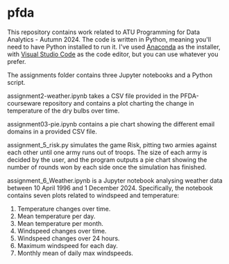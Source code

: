 # pfda
This repository contains work related to ATU Programming for Data Analytics - Autumn 2024. The code is written in Python, meaning you'll need to have Python installed to run it. I've used [Anaconda](https://www.anaconda.com/download) as the installer, with [Visual Studio Code](https://code.visualstudio.com/) as the code editor, but you can use whatever you prefer. 

The assignments folder contains three Jupyter notebooks and a Python script. 

assignment2-weather.ipynb takes a CSV file provided in the PFDA-courseware repository and contains a plot charting the change in temperature of the dry bulbs over time. 

assignment03-pie.ipynb contains a pie chart showing the different email domains in a provided CSV file. 

assignment_5_risk.py simulates the game Risk, pitting two armies against each other until one army runs out of troops. The size of each army is decided by the user, and the program outputs a pie chart showing the number of rounds won by each side once the simulation has finished.

assignment_6_Weather.ipynb is a Jupyter notebook analysing weather data between 10 April 1996 and 1 December 2024. Specifically, the notebook contains seven plots related to windspeed and temperature:
1. Temperature changes over time.
1. Mean temperature per day.
1. Mean temperature per month.
1. Windspeed changes over time.
1. Windspeed changes over 24 hours.
1. Maximum windspeed for each day.
1. Monthly mean of daily max windspeeds.